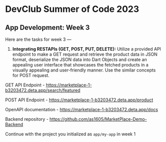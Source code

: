 
# DevClub Summer of Code 2023

## App Development: Week 3 

Here are the tasks for week 3 —

1. **Integrating RESTAPIs (GET, POST, PUT, DELETE):** 
Utilize a provided API endpoint to make a GET request and retrieve the product data in JSON format, deserialize the JSON data into Dart Objects and create an appealing user interface that showcases the fetched products in a visually appealing and user-friendly manner. Use the similar concepts for POST request.

GET API Endpoint - https://marketplace-1-b3203472.deta.app/search/featured

POST API Endpoint - https://marketplace-1-b3203472.deta.app/product

OpenAPI documentation - https://marketplace-1-b3203472.deta.app/docs

Backend repository - https://github.com/as1605/MarketPlace-Demo-Backend

Continue with the project you initialized as `app/my-app` in week 1
